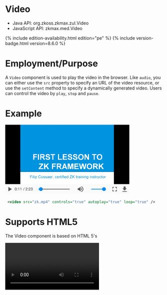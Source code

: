 

# Video

- Java API: <javadoc>org.zkoss.zkmax.zul.Video</javadoc>
- JavaScript API: <javadoc directory="jsdoc">zkmax.med.Video</javadoc>

{% include edition-availability.html edition="pe" %} {% include version-badge.html version=8.6.0 %}

# Employment/Purpose

A `Video` component is used to play the video in the browser. Like
`audio`, you can either use the `src` property to specify an URL of the
video resource, or use the `setContent` method to specify a dynamically
generated video. Users can control the video by `play`, `stop` and
`pause`.

# Example

![](images/Player-Sample.png)

``` xml
 <video src="zk.mp4" controls="true" autoplay="true" loop="true" />
```

# Supports HTML5

The Video component is based on HTML 5's

<video>

tag, and supports the following properties: `src`, `autoplay`,
`controls`, `loop`, `playbackRate`, `dimBackground`, `preload`,
`clipToFit`, `poster`, `playsinline` and `crossorigin`.

## Supported Formats

[mp4, WebM,
ogg](https://developer.mozilla.org/en-US/docs/Web/HTML/Supported_media_formats#File_formats)

# autoplay

Just set autoplay to `true` doesn't always work because **autoplay
policy is different among browsers**. Please refer to
[autoplay-policy-changes](https://developers.google.com/web/updates/2017/09/autoplay-policy-changes)
and
[auto-play-policy-changes-for-macos](https://webkit.org/blog/7734/auto-play-policy-changes-for-macos/).

# Multiple Sources

Most browsers do not support all the video formats, so you can specify
multiple source files in different formats for different browsers. If
the first format is not supported by the browser, it will fallback to
the 2nd format. For example:

``` xml
 <video src="zk.mp4, zk.webm, zk.ogg" />
```

# enableFullScreen

For security reasons, fullScreen API can only be initiated by an user
gesture. Therefore the Video component only provides a client-side
method `enableFullScreen()` to enable the full screen mode.

``` xml
<video id="player" src="zk.mp4" controls="true"/>
<button xmlns:w="client" w:onClick="zk.$('$player').enableFullScreen()" />
```

# dimBackground

The Video component provides a theater mode, If dimBackground="true",
the whole page will be covered by translucent black by default except
the Video.

When the theater mode is enabled, user can click anywhere on the page
outside the Video to disable theater mode and return to the normal view.

![](images/Player-turnOffLight.png)

``` xml
 <video src="zk.mp4" dimBackground="true" />
```

By default, css of dimBackground has two properties as shown in the
following css code.

You can also customize the background in your preference by simply
overriding .z-video-dim-background in css.

``` css
<style>
.z-video-dim-background {
    background: black;
    opacity: 0.8;
}
</style>
```

# playbackRate

The Video component provides setPlaybackRate(double) to control the
video playing speed. The valid value depends on the displayed browser.

Default: 1.0

``` xml
 <video src="zk.mp4" playbackRate="0.5" />
```

# currentTime

The Video component provides `setCurrentTime(double)` to jump to the
specified time-point (in seconds) of the playback video.

``` xml
 <video src="zk.mp4" currentTime="60" />
```

# playing

The Video component provides `setPlaying(boolean)` to play or pause the
video.

playing="true" is same as invoking `play()`; playing="false" is same as
invoking `pause()`.

``` xml
 <video src="zk.mp4" playing="false" />
```

# volume

The Video component provides `setVolume(double)` to change the volume.
The value should range between 0.0 and 1.0.

Default: 1.0

``` xml
 <video src="zk.mp4" volume="0.5" />
```

# muted

The Video component provides `setMuted(boolean)` to mute the video.

Default: false

``` xml
 <video src="zk.mp4" muted="true" />
```

# clipToFit

The Video component provides setClipToFit(boolean) to clip the video
when the source size doesn't fit the size specified in the Video tag.

For example:

The source image used in the sample below is 450 \* 320. When you set
width="300px", height="320px", by default, blank space will be inserted
above and below the video to preserve the aspect ratio (left image);
when you set clipToFit="true", it will cut off the sides and fill up the
space (right image).

<file:ClipToFit(false).png> <file:ClipToFit(true).png>

``` xml
  <video width="300px" height="320px" src="zk.mp4" style="border: 1px solid red;" />
  <video width="300px" height="320px" src="zk.mp4" style="border: 1px solid red;" clipToFit="true" />
```

# Display Subtitles

To display subtitles or captions on a video, please see [
Track](ZK_Component_Reference/Multimedia_and_Miscellaneous/Track).

# StateChangeEvent

When you call `play(), stop(), pause()` StateChangeEvent will be
triggered. You can check the current state by calling event.getState().
Video has three states, and you can access them by using
`Video.PLAY, Video.STOP and Video.PAUSE`.

For example:

If you want to do something after the video starts to play, you can
write codes as shown below (MVVM style).

``` xml
  <video onStateChange="@command('stateChange', event=event)" />
```

``` java
  @Command
  public void stateChange(@BindingParam("event") StateChangeEvent event) {
    if (event.getState() == Video.PLAY) {
      // do something...
    }
  }
```

Video component also provides `isPlaying(), isPaused() and isStopped()`
methods to check the video state.

{% include version-badge.html version=9.6.0 %}

Since ZK 9.6.0, a new state - `Video.END` is added. When the video is
played to the end, the StateChangeEvent will be triggered.

# Supported Events

<table>
<thead>
<tr class="header">
<th><center>
<p>Name</p>
</center></th>
<th><center>
<p>Event Type</p>
</center></th>
</tr>
</thead>
<tbody>
<tr class="odd">
<td><center>
<p><code>onStateChange</code></p>
</center></td>
<td><p><strong>Event:</strong>
<javadoc>org.zkoss.zkmax.zul.event.StateChangeEvent</javadoc> Notifies
when invoking play(), stop() or pause().</p></td>
</tr>
</tbody>
</table>

- Inherited Supported Events: [
  XulElement](ZK_Component_Reference/Base_Components/XulElement#Supported_Events)

# Supported Children

`* `[`Track`](ZK_Component_Reference/Multimedia_and_Miscellaneous/Track)

# Version History



| Version | Date           | Content                                                                           |
|---------|----------------|-----------------------------------------------------------------------------------|
| 8.6.0   | May 2018       | [ZK-3845](https://tracker.zkoss.org/browse/ZK-3845): Provide a video component    |
| 9.5.0   | September 2020 | [ZK-4649](https://tracker.zkoss.org/browse/ZK-4649): Video supports to add tracks |


